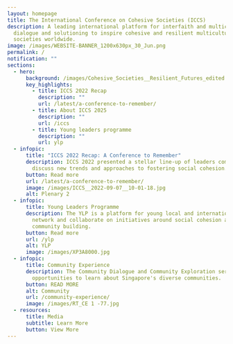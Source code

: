 ```yaml
---
layout: homepage
title: The International Conference on Cohesive Societies (ICCS)
description: A leading international platform for interfaith and multicultural
  dialogue and solutioning to inspire cohesive and resilient multicultural
  societies worldwide.
image: /images/WEBSITE-BANNER_1200x630px_30_Jun.png
permalink: /
notification: ""
sections:
  - hero:
      background: /images/Cohesive_Societies__Resilient_Futures_edited.png
      key_highlights:
        - title: ICCS 2022 Recap
          description: ""
          url: /latest/a-conference-to-remember/
        - title: About ICCS 2025
          description: ""
          url: /iccs
        - title: Young leaders programme
          description: ""
          url: ylp
  - infopic:
      title: "ICCS 2022 Recap: A Conference to Remember"
      description: ICCS 2022 presented a stellar line-up of leaders coming together to
        discuss new trends and approaches to fostering social cohesion.
      button: Read more
      url: /latest/a-conference-to-remember/
      image: /images/ICCS__2022-09-07__10-01-18.jpg
      alt: Plenary 2
  - infopic:
      title: Young Leaders Programme
      description: The YLP is a platform for young local and international leaders to
        network and collaborate on initiatives around social cohesion and
        community building.
      button: Read more
      url: /ylp
      alt: YLP
      image: /images/XP3A8000.jpg
  - infopic:
      title: Community Experience
      description: The Community Dialogue and Community Exploration series provide
        opportunities to learn about Singapore's diverse communities.
      button: READ MORE
      alt: Community
      url: /community-experience/
      image: /images/RT_CE 1 -77.jpg
  - resources:
      title: Media
      subtitle: Learn More
      button: View More
---
```

